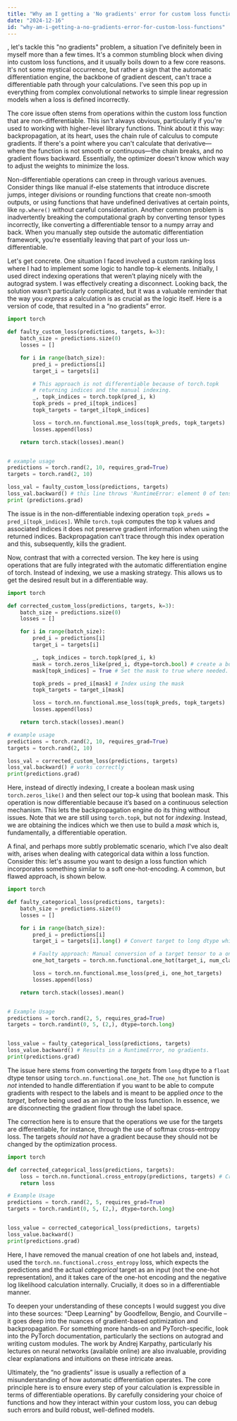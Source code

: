 ```yaml
---
title: "Why am I getting a 'No gradients' error for custom loss functions?"
date: "2024-12-16"
id: "why-am-i-getting-a-no-gradients-error-for-custom-loss-functions"
---
```


, let's tackle this "no gradients" problem, a situation I’ve definitely been in myself more than a few times. It's a common stumbling block when diving into custom loss functions, and it usually boils down to a few core reasons. It's not some mystical occurrence, but rather a sign that the automatic differentiation engine, the backbone of gradient descent, can't trace a differentiable path through your calculations. I’ve seen this pop up in everything from complex convolutional networks to simple linear regression models when a loss is defined incorrectly.

The core issue often stems from operations within the custom loss function that are non-differentiable. This isn't always obvious, particularly if you're used to working with higher-level library functions. Think about it this way: backpropagation, at its heart, uses the chain rule of calculus to compute gradients. If there's a point where you can't calculate that derivative—where the function is not smooth or continuous—the chain breaks, and no gradient flows backward. Essentially, the optimizer doesn't know which way to adjust the weights to minimize the loss.

Non-differentiable operations can creep in through various avenues. Consider things like manual if-else statements that introduce discrete jumps, integer divisions or rounding functions that create non-smooth outputs, or using functions that have undefined derivatives at certain points, like `np.where()` without careful consideration. Another common problem is inadvertently breaking the computational graph by converting tensor types incorrectly, like converting a differentiable tensor to a numpy array and back. When you manually step outside the automatic differentiation framework, you’re essentially leaving that part of your loss un-differentiable.

Let's get concrete. One situation I faced involved a custom ranking loss where I had to implement some logic to handle top-k elements. Initially, I used direct indexing operations that weren’t playing nicely with the autograd system. I was effectively creating a disconnect. Looking back, the solution wasn’t particularly complicated, but it was a valuable reminder that the way you *express* a calculation is as crucial as the logic itself. Here is a version of code, that resulted in a “no gradients” error.

```python
import torch

def faulty_custom_loss(predictions, targets, k=3):
    batch_size = predictions.size(0)
    losses = []

    for i in range(batch_size):
        pred_i = predictions[i]
        target_i = targets[i]

        # This approach is not differentiable because of torch.topk
        # returning indices and the manual indexing.
        _, topk_indices = torch.topk(pred_i, k)
        topk_preds = pred_i[topk_indices]
        topk_targets = target_i[topk_indices]

        loss = torch.nn.functional.mse_loss(topk_preds, topk_targets)
        losses.append(loss)

    return torch.stack(losses).mean()


# example usage
predictions = torch.rand(2, 10, requires_grad=True)
targets = torch.rand(2, 10)

loss_val = faulty_custom_loss(predictions, targets)
loss_val.backward() # this line throws 'RuntimeError: element 0 of tensors does not require grad and does not have a grad_fn'
print (predictions.grad)
```

The issue is in the non-differentiable indexing operation `topk_preds = pred_i[topk_indices]`. While `torch.topk` computes the top k values and associated indices it does not preserve gradient information when using the returned indices. Backpropagation can’t trace through this index operation and this, subsequently, kills the gradient.

Now, contrast that with a corrected version. The key here is using operations that are fully integrated with the automatic differentiation engine of torch. Instead of indexing, we use a masking strategy. This allows us to get the desired result but in a differentiable way.

```python
import torch

def corrected_custom_loss(predictions, targets, k=3):
    batch_size = predictions.size(0)
    losses = []

    for i in range(batch_size):
        pred_i = predictions[i]
        target_i = targets[i]

        _, topk_indices = torch.topk(pred_i, k)
        mask = torch.zeros_like(pred_i, dtype=torch.bool) # create a bool mask
        mask[topk_indices] = True # Set the mask to true where needed.

        topk_preds = pred_i[mask] # Index using the mask
        topk_targets = target_i[mask]

        loss = torch.nn.functional.mse_loss(topk_preds, topk_targets)
        losses.append(loss)

    return torch.stack(losses).mean()

# example usage
predictions = torch.rand(2, 10, requires_grad=True)
targets = torch.rand(2, 10)

loss_val = corrected_custom_loss(predictions, targets)
loss_val.backward() # works correctly
print(predictions.grad)

```

Here, instead of directly indexing, I create a boolean mask using `torch.zeros_like()` and then select our top-k using that boolean mask. This operation is now differentiable because it’s based on a continuous selection mechanism. This lets the backpropagation engine do its thing without issues. Note that we are still using `torch.topk`, but not for *indexing*. Instead, we are obtaining the indices which we then use to build a *mask* which is, fundamentally, a differentiable operation.

A final, and perhaps more subtly problematic scenario, which I've also dealt with, arises when dealing with categorical data within a loss function. Consider this: let's assume you want to design a loss function which incorporates something similar to a soft one-hot-encoding. A common, but flawed approach, is shown below.

```python
import torch

def faulty_categorical_loss(predictions, targets):
    batch_size = predictions.size(0)
    losses = []

    for i in range(batch_size):
        pred_i = predictions[i]
        target_i = targets[i].long() # Convert target to long dtype which is discrete

        # Faulty approach: Manual conversion of a target tensor to a one-hot tensor that is disconnected from the differentiable graph.
        one_hot_targets = torch.nn.functional.one_hot(target_i, num_classes=predictions.size(1)).float()

        loss = torch.nn.functional.mse_loss(pred_i, one_hot_targets)
        losses.append(loss)

    return torch.stack(losses).mean()


# Example Usage
predictions = torch.rand(2, 5, requires_grad=True)
targets = torch.randint(0, 5, (2,), dtype=torch.long)


loss_value = faulty_categorical_loss(predictions, targets)
loss_value.backward() # Results in a RuntimeError, no gradients.
print(predictions.grad)
```

The issue here stems from converting the *targets* from `long` dtype to a `float` dtype tensor using `torch.nn.functional.one_hot`. The `one_hot` function is *not* intended to handle differentiation if you want to be able to compute gradients with respect to the labels and is meant to be applied *once* to the *target*, before being used as an input to the loss function. In essence, we are disconnecting the gradient flow through the label space.

The correction here is to ensure that the operations we use for the targets are differentiable, for instance, through the use of softmax cross-entropy loss. The targets *should not* have a gradient because they should not be changed by the optimization process.

```python
import torch

def corrected_categorical_loss(predictions, targets):
    loss = torch.nn.functional.cross_entropy(predictions, targets) # Cross-entropy is differentiable
    return loss

# Example Usage
predictions = torch.rand(2, 5, requires_grad=True)
targets = torch.randint(0, 5, (2,), dtype=torch.long)


loss_value = corrected_categorical_loss(predictions, targets)
loss_value.backward()
print(predictions.grad)

```

Here, I have removed the manual creation of one hot labels and, instead, used the `torch.nn.functional.cross_entropy` loss, which expects the predictions and the actual *categorical* target as an input (not the one-hot representation), and it takes care of the one-hot encoding and the negative log likelihood calculation internally. Crucially, it does so in a differentiable manner.

To deepen your understanding of these concepts I would suggest you dive into these sources: "Deep Learning" by Goodfellow, Bengio, and Courville – it goes deep into the nuances of gradient-based optimization and backpropagation. For something more hands-on and PyTorch-specific, look into the PyTorch documentation, particularly the sections on autograd and writing custom modules. The work by Andrej Karpathy, particularly his lectures on neural networks (available online) are also invaluable, providing clear explanations and intuitions on these intricate areas.

Ultimately, the “no gradients” issue is usually a reflection of a misunderstanding of how automatic differentiation operates. The core principle here is to ensure every step of your calculation is expressible in terms of differentiable operations. By carefully considering your choice of functions and how they interact within your custom loss, you can debug such errors and build robust, well-defined models.
